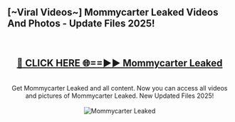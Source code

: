 <h2>[~Viral Videos~] Mommycarter Leaked Videos And Photos - Update Files 2025!</h2>
<br>
<div align="center">
<h2><a href="https://top-ai-tools.click/QrbHav" rel="nofollow">🔴 CLICK HERE 🌐==►► Mommycarter Leaked</a></h2>
<br>
Get Mommycarter Leaked and all content. Now you can access all videos and pictures of Mommycarter Leaked. New Updated Files 2025!
<br>
<br>
<a href="https://top-ai-tools.click/QrbHav" rel="nofollow" data-target="animated-image.originalLink"><img src="https://i.ibb.co.com/WyWwxjT/player-gif2.gif" alt="Mommycarter Leaked" style="max-width: 100%; display: inline-block;" data-target="animated-image.originalImage"></a>
</div>
<br>